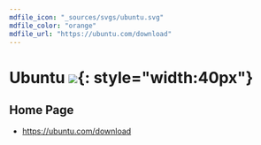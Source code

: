 ```yaml
---
mdfile_icon: "_sources/svgs/ubuntu.svg"
mdfile_color: "orange"
mdfile_url: "https://ubuntu.com/download"
---
```


# Ubuntu ![](../_sources/svgs/ubuntu.svg){: style="width:40px"}

## Home Page

- https://ubuntu.com/download
